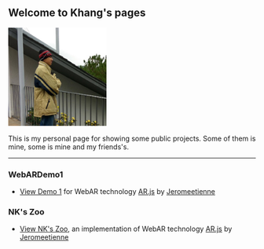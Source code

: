 ## Welcome to Khang's pages

<img src="https://raw.githubusercontent.com/taigama/taigama.github.io/master/ava2.jpg"
     alt="Avatar"
     width="200px" height="200px" />

This is my personal page for showing some public projects. Some of them is mine, some is mine and my friends's.

---

### WebARDemo1

- [View Demo 1](https://taigama.github.io/WebARDemo1) for WebAR technology [AR.js](https://github.com/jeromeetienne/AR.js) by [Jeromeetienne](https://github.com/jeromeetienne)

### NK's Zoo

- [View NK's Zoo](https://taigama.github.io/NKZoo), an implementation of WebAR technology [AR.js](https://github.com/jeromeetienne/AR.js) by [Jeromeetienne](https://github.com/jeromeetienne)
